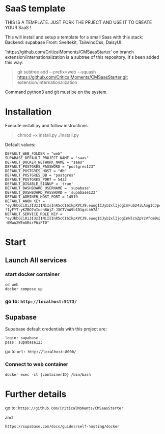 # SaaS template

THIS IS A TEMPLATE. JUST FORK THE PRJECT AND USE IT TO CREATE YOUR SaaS !

This will install and setup a template for a small Saas with this stack:
Backend: supabase
Front: Sveltekit, TailwindCss, DaisyUI

'https://github.com/CriticalMoments/CMSaasStarter' on branch extension/internationalization is a subtree of this repository. It's been added this way:

> git subtree add --prefix=web --squash https://github.com/CriticalMoments/CMSaasStarter.git extension/internationalization

Command python3 and git must be on the system.

# Installation

Execute install.py and follow instructions.

> chmod +x install.py
> ./install.py

Default values:
```
DEFAULT_WEB_FOLDER = "web"
SUPABASE_DEFAULT_PROJECT_NAME = "saas"
DEFAULT_DOCKER_NETWORK_NAME = "saas"
DEFAULT_POSTGRES_PASSWORD = "postgres123"
DEFAULT_POSTGRES_HOST = "db"
DEFAULT_POSTGRES_DB = "postgres"
DEFAULT_POSTGRES_PORT = 5432
DEFAULT_DISABLE_SIGNUP = 'true'
DEFAULT_DASHBOARD_USERNAME = 'supabase'
DEFAULT_DASHBOARD_PASSWORD = 'supabase123'
DEFAULT_ADMINER_HOST_PORT = 14519
DEFAULT_ANON_KEY = "eyJhbGciOiJIUzI1NiIsInR5cCI6IkpXVCJ9.ewogICJyb2xlIjogImFub24iLAogICJpc3MiOiAic3VwYWJhc2UiLAogICJpYXQiOiAxNzA0NDA5MjAwLAogICJleHAiOiAxODYyMjYyMDAwCn0.-f1yFYT-yKZBO7wIuch8WjZ-JOCTVmW9blD1gzLbh7A"
DEFAULT_SERVICE_ROLE_KEY = "eyJhbGciOiJIUzI1NiIsInR5cCI6IkpXVCJ9.ewogICJyb2xlIjogInNlcnZpY2Vfcm9sZSIsCiAgImlzcyI6ICJzdXBhYmFzZSIsCiAgImlhdCI6IDE3MDQ0MDkyMDAsCiAgImV4cCI6IDE4NjIyNjIwMDAKfQ.yzJYfNC1JNgc6mTuP0bRjY4--BWwu2WfmURsrP6iFT0"
```

# Start

## Launch All services

### start docker container
```
cd web
docker compose up     
```
### go to: `http://localhost:5173/`
## Supabase

Supabase default credentials with this project are:
```
login: supabase
pass: supabase123
```

go to `url: http://localhost:8000/`


### Connect to web container 
```
docker exec -it {containerID} /bin/bash
```

# Further details
go to:
```https://github.com/CriticalMoments/CMSaasStarter```

and 

```https://supabase.com/docs/guides/self-hosting/docker```
